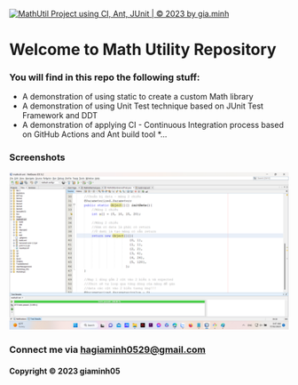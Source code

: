 [![MathUtil Project using CI, Ant, JUnit | © 2023 by gia.minh](https://github.com/giaminh05/mathutil-ant/actions/workflows/mathutil-ci-ant.yml/badge.svg)](https://github.com/giaminh05/mathutil-ant/actions/workflows/mathutil-ci-ant.yml)

# Welcome to Math Utility Repository
### You will find in this repo the following stuff:

* A demonstration of using static to create a custom Math library
* A demonstration of using Unit Test technique based on JUnit Test 
Framework and DDT
* A demonstration of applying CI - Continuous Integration process based on 
GitHub Actions and Ant build tool
*...

### Screenshots
![source_code_junit](https://github.com/giaminh05/mathutil-ant/blob/main/screenshots/source_code_img.png)

### Connect me via hagiaminh0529@gmail.com
#### Copyright &#169; 2023 giaminh05 

